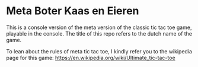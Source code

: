 # Meta Boter Kaas en Eieren

This is a console version of the meta version of the classic tic tac toe game, playable in the console.
The title of this repo refers to the dutch name of the game.

To lean about the rules of meta tic tac toe, I kindly refer you to the wikipedia page for this game:
https://en.wikipedia.org/wiki/Ultimate_tic-tac-toe

